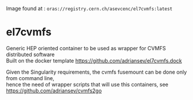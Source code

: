 Image found at : `oras://registry.cern.ch/asevcenc/el7cvmfs:latest`

# el7cvmfs
Generic HEP oriented container to be used as wrapper for CVMFS distributed software   
Built on the docker template https://github.com/adriansev/el7cvmfs.dock   

Given the Singularity requirements, the cvmfs fusemount can be done only from command line,   
hence the need of wrapper scripts that will use this containers, see https://github.com/adriansev/cvmfs2go   
